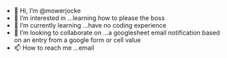 - 👋 Hi, I’m @mowerjocke
- 👀 I’m interested in ...learning how to please the boss
- 🌱 I’m currently learning ...have no coding experience
- 💞️ I’m looking to collaborate on ...a googlesheet email notification based on an entry from a google form or cell value
- 📫 How to reach me ...email

<!---
mowerjocke/mowerjocke is a ✨ special ✨ repository because its `README.md` (this file) appears on your GitHub profile.
You can click the Preview link to take a look at your changes.
--->
